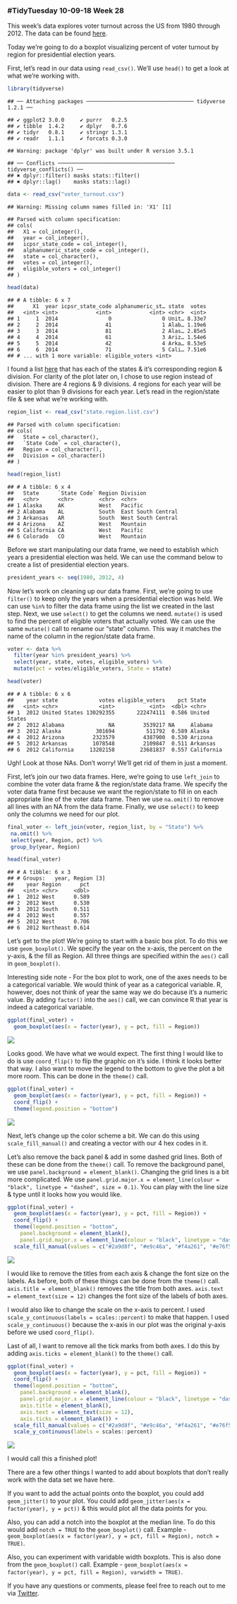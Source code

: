 
### \#TidyTuesday 10-09-18 Week 28

This week’s data explores voter turnout across the US from 1980 through
2012. The data can be found
[here](https://github.com/rfordatascience/tidytuesday/tree/master/data/2018-10-09).

Today we’re going to do a boxplot visualizing percent of voter turnout
by region for presidential election years.

First, let’s read in our data using `read_csv()`. We’ll use `head()` to
get a look at what we’re working
    with.

``` r
library(tidyverse)
```

    ## ── Attaching packages ────────────────────────────────── tidyverse 1.2.1 ──

    ## ✔ ggplot2 3.0.0     ✔ purrr   0.2.5
    ## ✔ tibble  1.4.2     ✔ dplyr   0.7.6
    ## ✔ tidyr   0.8.1     ✔ stringr 1.3.1
    ## ✔ readr   1.1.1     ✔ forcats 0.3.0

    ## Warning: package 'dplyr' was built under R version 3.5.1

    ## ── Conflicts ───────────────────────────────────── tidyverse_conflicts() ──
    ## ✖ dplyr::filter() masks stats::filter()
    ## ✖ dplyr::lag()    masks stats::lag()

``` r
data <- read_csv("voter_turnout.csv")
```

    ## Warning: Missing column names filled in: 'X1' [1]

    ## Parsed with column specification:
    ## cols(
    ##   X1 = col_integer(),
    ##   year = col_integer(),
    ##   icpsr_state_code = col_integer(),
    ##   alphanumeric_state_code = col_integer(),
    ##   state = col_character(),
    ##   votes = col_integer(),
    ##   eligible_voters = col_integer()
    ## )

``` r
head(data)
```

    ## # A tibble: 6 x 7
    ##      X1  year icpsr_state_code alphanumeric_st… state  votes
    ##   <int> <int>            <int>            <int> <chr>  <int>
    ## 1     1  2014                0                0 Unit… 8.33e7
    ## 2     2  2014               41                1 Alab… 1.19e6
    ## 3     3  2014               81                2 Alas… 2.85e5
    ## 4     4  2014               61                3 Ariz… 1.54e6
    ## 5     5  2014               42                4 Arka… 8.53e5
    ## 6     6  2014               71                5 Cali… 7.51e6
    ## # ... with 1 more variable: eligible_voters <int>

I found a list
[here](https://github.com/cphalpert/census-regions/blob/master/us%20census%20bureau%20regions%20and%20divisions.csv)
that has each of the states & it’s corresponding region & division. For
clarity of the plot later on, I chose to use region instead of division.
There are 4 regions & 9 divisions. 4 regions for each year will be
easier to plot than 9 divisions for each year. Let’s read in the
region/state file & see what we’re working with.

``` r
region_list <- read_csv("state.region.list.csv")
```

    ## Parsed with column specification:
    ## cols(
    ##   State = col_character(),
    ##   `State Code` = col_character(),
    ##   Region = col_character(),
    ##   Division = col_character()
    ## )

``` r
head(region_list)
```

    ## # A tibble: 6 x 4
    ##   State      `State Code` Region Division          
    ##   <chr>      <chr>        <chr>  <chr>             
    ## 1 Alaska     AK           West   Pacific           
    ## 2 Alabama    AL           South  East South Central
    ## 3 Arkansas   AR           South  West South Central
    ## 4 Arizona    AZ           West   Mountain          
    ## 5 California CA           West   Pacific           
    ## 6 Colorado   CO           West   Mountain

Before we start manipulating our data frame, we need to establish which
years a presidential election was held. We can use the command below to
create a list of presidential election years.

``` r
president_years <- seq(1980, 2012, 4)
```

Now let’s work on cleaning up our data frame. First, we’re going to use
`filter()` to keep only the years when a presidential election was held.
We can use `%in%` to filter the data frame using the list we created in
the last step. Next, we use `select()` to get the columns we need.
`mutate()` is used to find the percent of eligible voters that actually
voted. We can use the same `mutate()` call to rename our “state” column.
This way it matches the name of the column in the region/state data
frame.

``` r
voter <- data %>%
  filter(year %in% president_years) %>%
  select(year, state, votes, eligible_voters) %>%
  mutate(pct = votes/eligible_voters, State = state)

head(voter)
```

    ## # A tibble: 6 x 6
    ##    year state             votes eligible_voters    pct State        
    ##   <int> <chr>             <int>           <int>  <dbl> <chr>        
    ## 1  2012 United States 130292355       222474111  0.586 United States
    ## 2  2012 Alabama              NA         3539217 NA     Alabama      
    ## 3  2012 Alaska           301694          511792  0.589 Alaska       
    ## 4  2012 Arizona         2323579         4387900  0.530 Arizona      
    ## 5  2012 Arkansas        1078548         2109847  0.511 Arkansas     
    ## 6  2012 California     13202158        23681837  0.557 California

Ugh\! Look at those NAs. Don’t worry\! We’ll get rid of them in just a
moment.

First, let’s join our two data frames. Here, we’re going to use
`left_join` to combine the voter data frame & the region/state data
frame. We specify the voter data frame first because we want the
region/state to fill in on each appropriate line of the voter data
frame. Then we use `na.omit()` to remove all lines with an NA from the
data frame. Finally, we use `select()` to keep only the columns we need
for our plot.

``` r
final_voter <- left_join(voter, region_list, by = "State") %>%
 na.omit() %>%
 select(year, Region, pct) %>%
 group_by(year, Region)

head(final_voter)
```

    ## # A tibble: 6 x 3
    ## # Groups:   year, Region [3]
    ##    year Region      pct
    ##   <int> <chr>     <dbl>
    ## 1  2012 West      0.589
    ## 2  2012 West      0.530
    ## 3  2012 South     0.511
    ## 4  2012 West      0.557
    ## 5  2012 West      0.706
    ## 6  2012 Northeast 0.614

Let’s get to the plot\! We’re going to start with a basic box plot. To
do this we use `geom_boxplot()`. We specify the year on the x-axis, the
percent on the y-axis, & the fill as Region. All three things are
specified within the `aes()` call in `geom_boxplot()`.

Interesting side note - For the box plot to work, one of the axes needs
to be a categorical variable. We would think of year as a categorical
variable. R, however, does not think of year the same way we do because
it’s a numeric value. By adding `factor()` into the `aes()` call, we can
convince R that year is indeed a categorical variable.

``` r
ggplot(final_voter) +
  geom_boxplot(aes(x = factor(year), y = pct, fill = Region))
```

![](boxplot_files/figure-gfm/unnamed-chunk-6-1.png)<!-- -->

Looks good. We have what we would expect. The first thing I would like
to do is use `coord_flip()` to flip the graphic on it’s side. I think it
looks better that way. I also want to move the legend to the bottom to
give the plot a bit more room. This can be done in the `theme()` call.

``` r
ggplot(final_voter) +
  geom_boxplot(aes(x = factor(year), y = pct, fill = Region)) +
  coord_flip() +
  theme(legend.position = "bottom")
```

![](boxplot_files/figure-gfm/unnamed-chunk-7-1.png)<!-- -->

Next, let’s change up the color scheme a bit. We can do this using
`scale_fill_manual()` and creating a vector with our 4 hex codes in it.

Let’s also remove the back panel & add in some dashed grid lines. Both
of these can be done from the `theme()` call. To remove the background
panel, we use `panel.background = element_blank()`. Changing the grid
lines is a bit more complicated. We use `panel.grid.major.x =
element_line(colour = "black", linetype = "dashed", size = 0.1)`. You
can play with the line size & type until it looks how you would like.

``` r
ggplot(final_voter) +
  geom_boxplot(aes(x = factor(year), y = pct, fill = Region)) +
  coord_flip() +
  theme(legend.position = "bottom",
    panel.background = element_blank(),
    panel.grid.major.x = element_line(colour = "black", linetype = "dashed", size = 0.1)) +
  scale_fill_manual(values = c("#2a9d8f", "#e9c46a", "#f4a261", "#e76f51"))
```

![](boxplot_files/figure-gfm/unnamed-chunk-8-1.png)<!-- -->

I would like to remove the titles from each axis & change the font size
on the labels. As before, both of these things can be done from the
`theme()` call. `axis.title = element_blank()` removes the title from
both axes. `axis.text = element_text(size = 12)` changes the font size
of the labels of both axes.

I would also like to change the scale on the x-axis to percent. I used
`scale_y_continuous(labels = scales::percent)` to make that happen. I
used `scale_y_continuous()` because the x-axis in our plot was the
original y-axis before we used `coord_flip()`.

Last of all, I want to remove all the tick marks from both axes. I do
this by adding `axis.ticks = element_blank()` to the `theme()` call.

``` r
ggplot(final_voter) +
  geom_boxplot(aes(x = factor(year), y = pct, fill = Region)) +
  coord_flip() +
  theme(legend.position = "bottom",
    panel.background = element_blank(),
    panel.grid.major.x = element_line(colour = "black", linetype = "dashed", size = 0.1),
    axis.title = element_blank(),
    axis.text = element_text(size = 12),
    axis.ticks = element_blank()) +
  scale_fill_manual(values = c("#2a9d8f", "#e9c46a", "#f4a261", "#e76f51")) +
  scale_y_continuous(labels = scales::percent)
```

![](boxplot_files/figure-gfm/unnamed-chunk-9-1.png)<!-- -->

I would call this a finished plot\!

There are a few other things I wanted to add about boxplots that don’t
really work with the data set we have here.

If you want to add the actual points onto the boxplot, you could add
`geom_jitter()` to your plot. You could add `geom_jitter(aes(x =
factor(year), y = pct))` & this would plot all the data points for you.

Also, you can add a notch into the boxplot at the median line. To do
this would add `notch = TRUE` to the `geom_boxplot()` call. Example -
`geom_boxplot(aes(x = factor(year), y = pct, fill = Region), notch =
TRUE)`.

Also, you can experiment with varidable width boxplots. This is also
done from the `geom_boxplot()` call. Example - `geom_boxplot(aes(x =
factor(year), y = pct, fill = Region), varwidth = TRUE)`.

If you have any questions or comments, please feel free to reach out to
me via [Twitter](https://twitter.com/sapo83).
